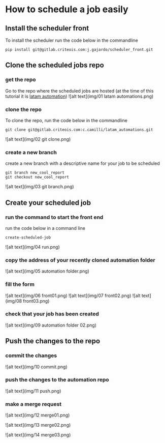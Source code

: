# How to schedule a job easily

## Install the scheduler front

To install the scheduler run the code below in the commandline

````
pip install git@gitlab.criteois.com:j.gajardo/scheduler_front.git 
````

## Clone the scheduled jobs repo

### get the repo
Go to the repo where the scheduled jobs are hosted (at the time of this tutorial it is [latam automation](https://gitlab.criteois.com/c.camilli/latam_automations))
![alt text](img/01 latam automations.png)

### clone the repo

To clone the repo, run the code below in the commandline

````
git clone git@gitlab.criteois.com:c.camilli/latam_automations.git
````

![alt text](img/02 git clone.png)


### create a new branch

create a new branch with a descriptive name for your job to be scheduled

````
git branch new_cool_report
git checkout new_cool_report
````

![alt text](img/03 git branch.png)


## Create your scheduled job

### run the command to start the front end

run the code below in a command line

````
create-scheduled-job
````

![alt text](img/04 run.png)

### copy the address of your recently cloned automation folder
![alt text](img/05 automation folder.png)


### fill the form

![alt text](img/06 front01.png)
![alt text](img/07 front02.png)
![alt text](img/08 front03.png)

### check that your job has been created
![alt text](img/09 automation folder 02.png)


## Push the changes to the repo

### commit the changes
![alt text](img/10 commit.png)

### push the changes to the automation repo
![alt text](img/11 push.png)

### make a merge request
![alt text](img/12 merge01.png)

![alt text](img/13 merge02.png)

![alt text](img/14 merge03.png)
